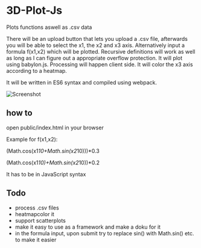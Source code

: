 # 3D-Plot-Js

Plots functions aswell as .csv data

There will be an upload button that lets you upload a .csv file, afterwards you will be able to select the x1, the x2 and x3 axis. Alternatively input a formula f(x1,x2) which will be plotted. Recursive definitions will work as well as long as I can figure out a appropriate overflow protection. It will plot using babylon.js. Processing will happen client side. It will color the x3 axis according to a heatmap.

It will be written in ES6 syntax and compiled using webpack.

![Screenshot](https://github.com/sezanzeb/3D-Plot-Js/screenshot.png)

## how to

open public/index.html in your browser

Example for f(x1,x2):

(Math.cos(x1*10+Math.sin(x2*10)))*0.3

(Math.cos(x1*10)+Math.sin(x2*10))*0.2

It has to be in JavaScript syntax

## Todo

- process .csv files
- heatmapcolor it
- support scatterplots
- make it easy to use as a framework and make a doku for it
- in the formula input, upon submit try to replace sin() with Math.sin() etc. to make it easier